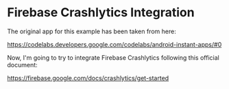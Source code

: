 # Firebase Crashlytics Integration

The original app for this example has been taken from here:

https://codelabs.developers.google.com/codelabs/android-instant-apps/#0

Now, I'm going to try to integrate Firebase Crashlytics following this official document:

https://firebase.google.com/docs/crashlytics/get-started

